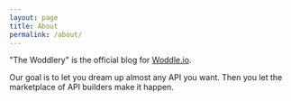 ```yaml
---
layout: page
title: About
permalink: /about/
---
```


"The Woddlery" is the official blog for [Woddle.io](https://beta.woddle.io).

Our goal is to let you dream up almost any API you want. Then you let the marketplace of API builders make it happen.
